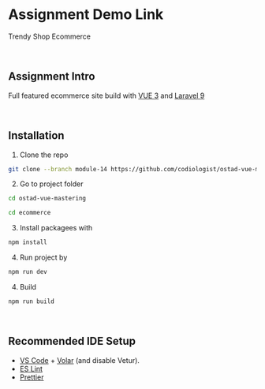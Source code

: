 # Assignment Demo Link 
Trendy Shop Ecommerce

<br/>

## Assignment Intro
Full featured ecommerce site build with [VUE 3](https://code.visualstudio.com/) and [Laravel 9](https://laravel.com/docs/9.x/)

<br/>

## Installation

1. Clone the repo

```sh
git clone --branch module-14 https://github.com/codiologist/ostad-vue-mastering.git
```

2. Go to project folder
```sh
cd ostad-vue-mastering
```
```sh
cd ecommerce
```

3. Install packagees with
```sh
npm install
```

4. Run project by
```sh
npm run dev
```

4. Build
```sh
npm run build
```

<br/>


## Recommended IDE Setup

- [VS Code](https://code.visualstudio.com/) + [Volar](https://marketplace.visualstudio.com/items?itemName=Vue.volar) (and disable Vetur).
- [ES Lint](https://eslint.org/)
- [Prettier](https://prettier.io/)